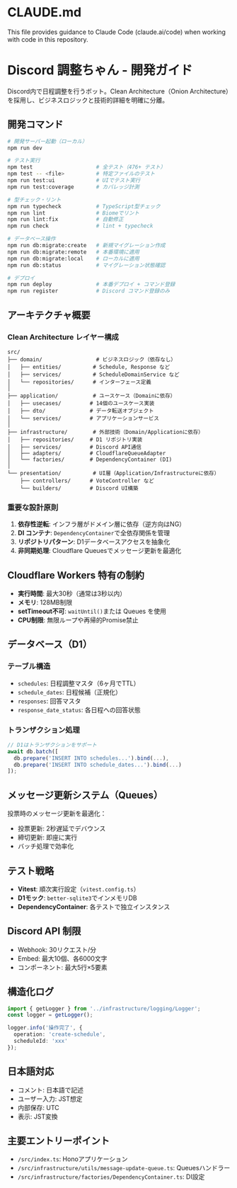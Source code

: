# CLAUDE.md

This file provides guidance to Claude Code (claude.ai/code) when working with code in this repository.

# Discord 調整ちゃん - 開発ガイド

Discord内で日程調整を行うボット。Clean Architecture（Onion Architecture）を採用し、ビジネスロジックと技術的詳細を明確に分離。

## 開発コマンド

```bash
# 開発サーバー起動（ローカル）
npm run dev

# テスト実行
npm test                    # 全テスト（476+ テスト）
npm test -- <file>          # 特定ファイルのテスト
npm run test:ui             # UIでテスト実行
npm run test:coverage       # カバレッジ計測

# 型チェック・リント
npm run typecheck           # TypeScript型チェック
npm run lint                # Biomeでリント
npm run lint:fix            # 自動修正
npm run check               # lint + typecheck

# データベース操作
npm run db:migrate:create   # 新規マイグレーション作成
npm run db:migrate:remote   # 本番環境に適用
npm run db:migrate:local    # ローカルに適用
npm run db:status           # マイグレーション状態確認

# デプロイ
npm run deploy              # 本番デプロイ + コマンド登録
npm run register            # Discord コマンド登録のみ
```

## アーキテクチャ概要

### Clean Architecture レイヤー構成

```
src/
├── domain/                 # ビジネスロジック（依存なし）
│   ├── entities/          # Schedule, Response など
│   ├── services/          # ScheduleDomainService など
│   └── repositories/      # インターフェース定義
│
├── application/           # ユースケース（Domainに依存）
│   ├── usecases/         # 14個のユースケース実装
│   ├── dto/              # データ転送オブジェクト
│   └── services/         # アプリケーションサービス
│
├── infrastructure/        # 外部技術（Domain/Applicationに依存）
│   ├── repositories/     # D1 リポジトリ実装
│   ├── services/         # Discord API通信
│   ├── adapters/         # CloudflareQueueAdapter
│   └── factories/        # DependencyContainer (DI)
│
└── presentation/          # UI層（Application/Infrastructureに依存）
    ├── controllers/      # VoteController など
    └── builders/         # Discord UI構築
```

### 重要な設計原則

1. **依存性逆転**: インフラ層がドメイン層に依存（逆方向はNG）
2. **DI コンテナ**: `DependencyContainer`で全依存関係を管理
3. **リポジトリパターン**: D1データベースアクセスを抽象化
4. **非同期処理**: Cloudflare Queuesでメッセージ更新を最適化

## Cloudflare Workers 特有の制約

- **実行時間**: 最大30秒（通常は3秒以内）
- **メモリ**: 128MB制限
- **setTimeout不可**: `waitUntil()`または Queues を使用
- **CPU制限**: 無限ループや再帰的Promise禁止

## データベース（D1）

### テーブル構造
- `schedules`: 日程調整マスタ（6ヶ月でTTL）
- `schedule_dates`: 日程候補（正規化）
- `responses`: 回答マスタ
- `response_date_status`: 各日程への回答状態

### トランザクション処理
```typescript
// D1はトランザクションをサポート
await db.batch([
  db.prepare('INSERT INTO schedules...').bind(...),
  db.prepare('INSERT INTO schedule_dates...').bind(...)
]);
```

## メッセージ更新システム（Queues）

投票時のメッセージ更新を最適化：
- 投票更新: 2秒遅延でデバウンス
- 締切更新: 即座に実行
- バッチ処理で効率化

## テスト戦略

- **Vitest**: 順次実行設定（`vitest.config.ts`）
- **D1モック**: `better-sqlite3`でインメモリDB
- **DependencyContainer**: 各テストで独立インスタンス

## Discord API 制限

- Webhook: 30リクエスト/分
- Embed: 最大10個、各6000文字
- コンポーネント: 最大5行×5要素

## 構造化ログ

```typescript
import { getLogger } from '../infrastructure/logging/Logger';
const logger = getLogger();

logger.info('操作完了', { 
  operation: 'create-schedule',
  scheduleId: 'xxx' 
});
```

## 日本語対応

- コメント: 日本語で記述
- ユーザー入力: JST想定
- 内部保存: UTC
- 表示: JST変換

## 主要エントリーポイント

- `/src/index.ts`: Honoアプリケーション
- `/src/infrastructure/utils/message-update-queue.ts`: Queuesハンドラー
- `/src/infrastructure/factories/DependencyContainer.ts`: DI設定